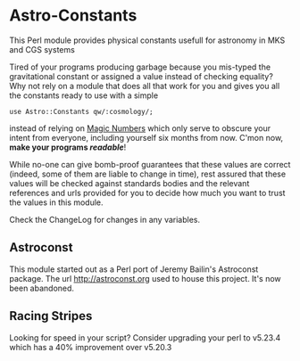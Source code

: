 # Astro-Constants
This Perl module provides physical constants usefull for astronomy in MKS and CGS systems

Tired of your programs producing garbage because you mis-typed the gravitational constant
or assigned a value instead of checking equality?  Why not rely on a module that does
all that work for you and gives you all the constants ready to use with a simple
```
use Astro::Constants qw/:cosmology/;
```
instead of relying on 
[Magic Numbers](https://en.wikipedia.org/wiki/Magic_number_%28programming%29#Unnamed_numerical_constants)
which only serve to obscure your intent from everyone, including yourself
six months from now.  C'mon now, **make your programs _readable_**!

While no-one can give bomb-proof guarantees that these values are correct (indeed, 
some of them are liable to change in time), rest assured that these values
will be checked against standards bodies and the relevant references and urls
provided for you to decide how much you want to trust the values in this module.

Check the ChangeLog for changes in any variables.

## Astroconst
This module started out as a Perl port of Jeremy Bailin's Astroconst package.
The url http://astroconst.org used to house this project.  It's now been abandoned.

## Racing Stripes
Looking for speed in your script?  Consider upgrading your perl to v5.23.4
which has a 40% improvement over v5.20.3
